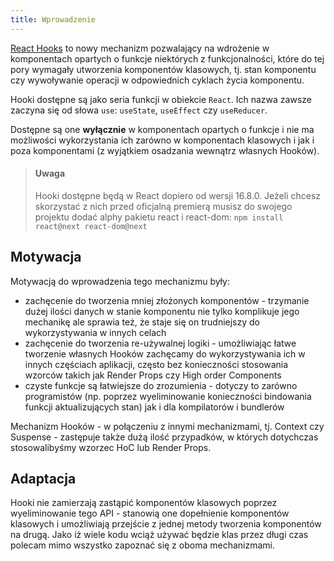 ```yaml
---
title: Wprowadzenie
---
```


[React Hooks](https://reactjs.org/docs/hooks-intro.html) to nowy mechanizm pozwalający na wdrożenie w komponentach opartych o funkcje niektórych z funkcjonalności, które do tej pory wymagały utworzenia komponentów klasowych, tj. stan komponentu czy wywoływanie operacji w odpowiednich cyklach życia komponentu.

Hooki dostępne są jako seria funkcji w obiekcie `React`. Ich nazwa zawsze zaczyna się od słowa `use`: `useState`, `useEffect` czy `useReducer`.

Dostępne są one **wyłącznie** w komponentach opartych o funkcje i nie ma możliwości wykorzystania ich zarówno w komponentach klasowych i jak i poza komponentami (z wyjątkiem osadzania wewnątrz własnych Hooków).

> #### Uwaga
>
> Hooki dostępne będą w React dopiero od wersji 16.8.0. Jeżeli chcesz skorzystać z nich przed oficjalną premierą musisz do swojego projektu dodać alphy pakietu react i react-dom: `npm install react@next react-dom@next`

## Motywacja

Motywacją do wprowadzenia tego mechanizmu były:

- zachęcenie do tworzenia mniej złożonych komponentów - trzymanie dużej ilości danych w stanie komponentu nie tylko komplikuje jego mechanikę ale sprawia też, że staje się on trudniejszy do wykorzystywania w innych celach
- zachęcenie do tworzenia re-używalnej logiki - umożliwiając łatwe tworzenie własnych Hooków zachęcamy do wykorzystywania ich w innych częściach aplikacji, często bez konieczności stosowania wzorców takich jak Render Props czy High order Components
- czyste funkcje są łatwiejsze do zrozumienia - dotyczy to zarówno programistów (np. poprzez wyeliminowanie konieczności bindowania funkcji aktualizujących stan) jak i dla kompilatorów i bundlerów

Mechanizm Hooków - w połączeniu z innymi mechanizmami, tj. Context czy Suspense - zastępuje także dużą ilość przypadków, w których dotychczas stosowalibyśmy wzorzec HoC lub Render Props.

## Adaptacja

Hooki nie zamierzają zastąpić komponentów klasowych poprzez wyeliminowanie tego API - stanowią one dopełnienie komponentów klasowych i umożliwiają przejście z jednej metody tworzenia komponentów na drugą. Jako iż wiele kodu wciąż używać będzie klas przez długi czas polecam mimo wszystko zapoznać się z oboma mechanizmami.
